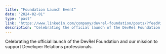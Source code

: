 ```yaml
---
title: "Foundation Launch Event"
date: "2024-02-01"
type: "past"
link: "https://www.linkedin.com/company/devrel-foundation/posts/?feedView=all"
description: "Celebrating the official launch of the DevRel Foundation and our mission to support Developer Relations professionals."
---
```


Celebrating the official launch of the DevRel Foundation and our mission to support Developer Relations professionals. 